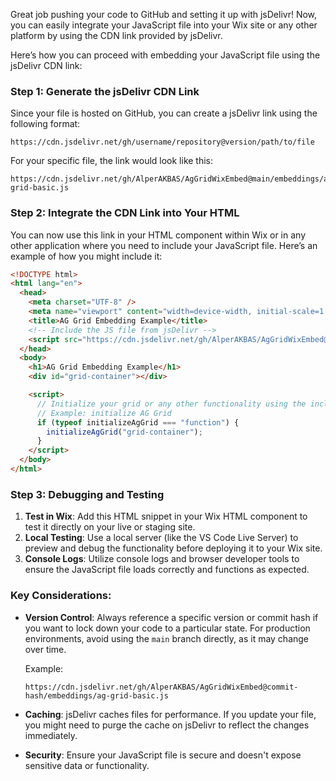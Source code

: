 Great job pushing your code to GitHub and setting it up with jsDelivr! Now, you can easily integrate your JavaScript file into your Wix site or any other platform by using the CDN link provided by jsDelivr.

Here’s how you can proceed with embedding your JavaScript file using the jsDelivr CDN link:

### Step 1: Generate the jsDelivr CDN Link

Since your file is hosted on GitHub, you can create a jsDelivr link using the following format:

```plaintext
https://cdn.jsdelivr.net/gh/username/repository@version/path/to/file
```

For your specific file, the link would look like this:

```plaintext
https://cdn.jsdelivr.net/gh/AlperAKBAS/AgGridWixEmbed@main/embeddings/ag-grid-basic.js
```

### Step 2: Integrate the CDN Link into Your HTML

You can now use this link in your HTML component within Wix or in any other application where you need to include your JavaScript file. Here’s an example of how you might include it:

```html
<!DOCTYPE html>
<html lang="en">
  <head>
    <meta charset="UTF-8" />
    <meta name="viewport" content="width=device-width, initial-scale=1.0" />
    <title>AG Grid Embedding Example</title>
    <!-- Include the JS file from jsDelivr -->
    <script src="https://cdn.jsdelivr.net/gh/AlperAKBAS/AgGridWixEmbed@main/embeddings/ag-grid-basic.js"></script>
  </head>
  <body>
    <h1>AG Grid Embedding Example</h1>
    <div id="grid-container"></div>

    <script>
      // Initialize your grid or any other functionality using the included JS file
      // Example: initialize AG Grid
      if (typeof initializeAgGrid === "function") {
        initializeAgGrid("grid-container");
      }
    </script>
  </body>
</html>
```

### Step 3: Debugging and Testing

1. **Test in Wix**: Add this HTML snippet in your Wix HTML component to test it directly on your live or staging site.
2. **Local Testing**: Use a local server (like the VS Code Live Server) to preview and debug the functionality before deploying it to your Wix site.
3. **Console Logs**: Utilize console logs and browser developer tools to ensure the JavaScript file loads correctly and functions as expected.

### Key Considerations:

- **Version Control**: Always reference a specific version or commit hash if you want to lock down your code to a particular state. For production environments, avoid using the `main` branch directly, as it may change over time.

  Example:

  ```plaintext
  https://cdn.jsdelivr.net/gh/AlperAKBAS/AgGridWixEmbed@commit-hash/embeddings/ag-grid-basic.js
  ```

- **Caching**: jsDelivr caches files for performance. If you update your file, you might need to purge the cache on jsDelivr to reflect the changes immediately.

- **Security**: Ensure your JavaScript file is secure and doesn't expose sensitive data or functionality.
